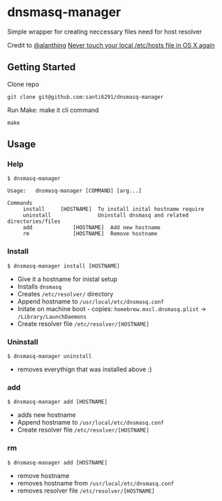 # dnsmasq-manager

Simple wrapper for creating neccessary files need for host resolver

Credit to [@alanthing](https://github.com/alanthing)
[Never touch your local /etc/hosts file in OS X again](https://echo.co/blog/never-touch-your-local-etchosts-file-os-x-again)

## Getting Started 
Clone repo

```
git clone git@github.com:santi6291/dnsmasq-manager
```

Run Make: make it cli command 

```
make
```

## Usage 

### Help

```
$ dnsmasq-manager

Usage:	 dnsmasq-manager [COMMAND] [arg...]

Commands
	 install 	 [HOSTNAME]	 To install inital hostname require
	 uninstall 		         Uninstall dnsmasq and related directories/files
	 add 	         [HOSTNAME]	 Add new hostname
	 rm 	         [HOSTNAME]	 Remove hostname
```

### Install

```
$ dnsmasq-manager install [HOSTNAME]
```

- Give it a hostname for inistal setup
- Installs `dnsmasq`
- Creates `/etc/resolver/` directory
- Append hostname to `/usr/local/etc/dnsmasq.conf`
- Initate on machine boot - copies: `homebrew.mxcl.dnsmasq.plist` -> `/Library/LaunchDaemons`
- Create resolver file `/etc/resolver/[HOSTNAME]`

### Uninstall

```
$ dnsmasq-manager uninstall
```

- removes everythign that was installed above :)

### add

```
$ dnsmasq-manager add [HOSTNAME]
```

- adds new hostname
- Append hostname to `/usr/local/etc/dnsmasq.conf`
- Create resolver file `/etc/resolver/[HOSTNAME]`

### rm

```
$ dnsmasq-manager add [HOSTNAME]
```

- remove hostname
- removes hostname from `/usr/local/etc/dnsmasq.conf`
- removes resolver file `/etc/resolver/[HOSTNAME]`
